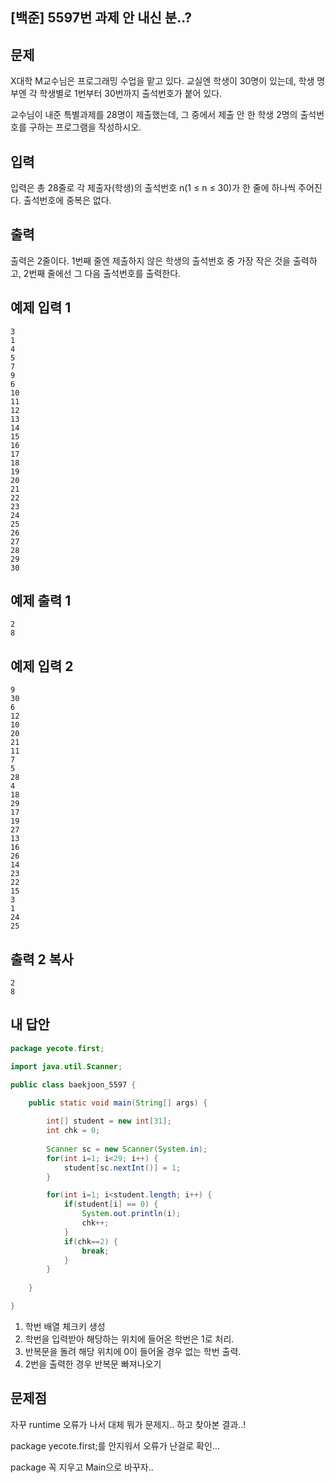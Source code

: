 ## [백준] 5597번 과제 안 내신 분..?



## 문제

X대학 M교수님은 프로그래밍 수업을 맡고 있다. 교실엔 학생이 30명이 있는데, 학생 명부엔 각 학생별로 1번부터 30번까지 출석번호가 붙어 있다.

교수님이 내준 특별과제를 28명이 제출했는데, 그 중에서 제출 안 한 학생 2명의 출석번호를 구하는 프로그램을 작성하시오.



## 입력

입력은 총 28줄로 각 제출자(학생)의 출석번호 n(1 ≤ n ≤ 30)가 한 줄에 하나씩 주어진다. 출석번호에 중복은 없다.



## 출력

출력은 2줄이다. 1번째 줄엔 제출하지 않은 학생의 출석번호 중 가장 작은 것을 출력하고, 2번째 줄에선 그 다음 출석번호를 출력한다.



## 예제 입력 1 

```
3
1
4
5
7
9
6
10
11
12
13
14
15
16
17
18
19
20
21
22
23
24
25
26
27
28
29
30
```



## 예제 출력 1 

```
2
8
```



## 예제 입력 2 

```
9
30
6
12
10
20
21
11
7
5
28
4
18
29
17
19
27
13
16
26
14
23
22
15
3
1
24
25
```



## 출력 2 복사

```
2
8
```



## 내 답안

```java
package yecote.first;

import java.util.Scanner;

public class baekjoon_5597 {

	public static void main(String[] args) {
		
		int[] student = new int[31];
		int chk = 0;
		
		Scanner sc = new Scanner(System.in);
		for(int i=1; i<29; i++) {
			student[sc.nextInt()] = 1;
		}

		for(int i=1; i<student.length; i++) {
			if(student[i] == 0) {
				System.out.println(i);
				chk++;
			}
			if(chk==2) {
				break;
			}
		}
		
	}

}

```

1. 학번 배열 체크키 생성
2. 학번을 입력받아 해당하는 위치에 들어온 학번은 1로 처리.
3. 반복문을 돌려 해당 위치에 0이 들어올 경우 없는 학번 출력.
4. 2번을 출력한 경우 반복문 빠져나오기



## 문제점

자꾸 runtime 오류가 나서 대체 뭐가 문제지.. 하고 찾아본 결과..!

package yecote.first;를 안지워서 오류가 난걸로 확인...

package 꼭 지우고 Main으로 바꾸자..